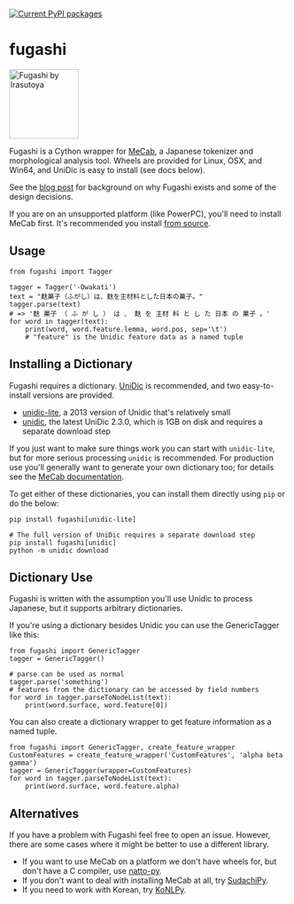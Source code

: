 [![Current PyPI packages](https://badge.fury.io/py/fugashi.svg)](https://pypi.org/project/fugashi/)

# fugashi

<img src="https://github.com/polm/fugashi/raw/master/fugashi.png" width=125 height=125 alt="Fugashi by Irasutoya" />

Fugashi is a Cython wrapper for [MeCab](https://taku910.github.io/mecab/), a
Japanese tokenizer and morphological analysis tool.  Wheels are provided for
Linux, OSX, and Win64, and UniDic is easy to install (see docs below).

See the [blog post](https://www.dampfkraft.com/nlp/fugashi.html) for background
on why Fugashi exists and some of the design decisions.

If you are on an unsupported platform (like PowerPC), you'll need to install
MeCab first. It's recommended you install [from
source](https://github.com/taku910/mecab).

## Usage

    from fugashi import Tagger

    tagger = Tagger('-Owakati')
    text = "麩菓子（ふがし）は、麩を主材料とした日本の菓子。"
    tagger.parse(text)
    # => '麩 菓子 （ ふ が し ） は 、 麩 を 主材 料 と し た 日本 の 菓子 。'
    for word in tagger(text):
        print(word, word.feature.lemma, word.pos, sep='\t')
        # "feature" is the Unidic feature data as a named tuple

## Installing a Dictionary

Fugashi requires a dictionary. [UniDic](https://unidic.ninjal.ac.jp/) is
recommended, and two easy-to-install versions are provided.

  - [unidic-lite](https://github.com/polm/unidic-lite), a 2013 version of Unidic that's relatively small
  - [unidic](https://github.com/polm/unidic-py), the latest UniDic 2.3.0, which is 1GB on disk and requires a separate download step

If you just want to make sure things work you can start with `unidic-lite`, but
for more serious processing `unidic` is recommended. For production use you'll
generally want to generate your own dictionary too; for details see the [MeCab
documentation](https://taku910.github.io/mecab/learn.html).

To get either of these dictionaries, you can install them directly using `pip`
or do the below:

    pip install fugashi[unidic-lite]

    # The full version of UniDic requires a separate download step
    pip install fugashi[unidic]
    python -m unidic download

## Dictionary Use

Fugashi is written with the assumption you'll use Unidic to process Japanese,
but it supports arbitrary dictionaries. 

If you're using a dictionary besides Unidic you can use the GenericTagger like this:

    from fugashi import GenericTagger
    tagger = GenericTagger()

    # parse can be used as normal
    tagger.parse('something')
    # features from the dictionary can be accessed by field numbers
    for word in tagger.parseToNodeList(text):
        print(word.surface, word.feature[0])

You can also create a dictionary wrapper to get feature information as a named tuple. 

    from fugashi import GenericTagger, create_feature_wrapper
    CustomFeatures = create_feature_wrapper('CustomFeatures', 'alpha beta gamma')
    tagger = GenericTagger(wrapper=CustomFeatures)
    for word in tagger.parseToNodeList(text):
        print(word.surface, word.feature.alpha)

## Alternatives

If you have a problem with Fugashi feel free to open an issue. However, there
are some cases where it might be better to use a different library.

- If you want to use MeCab on a platform we don't have wheels for, but don't have a C compiler, use [natto-py](https://github.com/buruzaemon/natto-py).
- If you don't want to deal with installing MeCab at all, try [SudachiPy](https://github.com/WorksApplications/SudachiPy).
- If you need to work with Korean, try [KoNLPy](https://konlpy.org/en/latest/).

